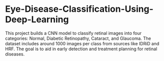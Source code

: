 # Eye-Disease-Classification-Using-Deep-Learning
This project builds a CNN model to classify retinal images into four categories: Normal, Diabetic Retinopathy, Cataract, and Glaucoma. The dataset includes around 1000 images per class from sources like IDRiD and HRF. The goal is to aid in early detection and treatment planning for retinal diseases.
